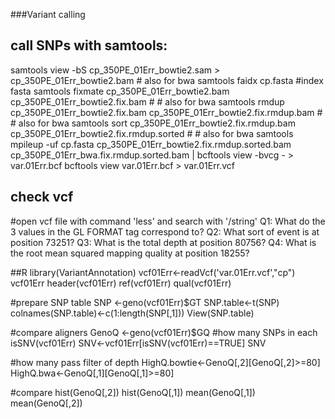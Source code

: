 ###Variant calling
## call SNPs with samtools:
samtools view -bS cp_350PE_01Err_bowtie2.sam > cp_350PE_01Err_bowtie2.bam # also for bwa
samtools faidx cp.fasta #index fasta
samtools fixmate cp_350PE_01Err_bowtie2.bam cp_350PE_01Err_bowtie2.fix.bam # # also for bwa
samtools rmdup cp_350PE_01Err_bowtie2.fix.bam cp_350PE_01Err_bowtie2.fix.rmdup.bam # # also for bwa
samtools sort cp_350PE_01Err_bowtie2.fix.rmdup.bam cp_350PE_01Err_bowtie2.fix.rmdup.sorted # # also for bwa
samtools mpileup -uf cp.fasta cp_350PE_01Err_bowtie2.fix.rmdup.sorted.bam cp_350PE_01Err_bwa.fix.rmdup.sorted.bam | bcftools view -bvcg - > var.01Err.bcf 
bcftools view var.01Err.bcf > var.01Err.vcf  

## check vcf
#open vcf file with command 'less' and search with '/string'
Q1: What do the 3 values in the GL FORMAT tag correspond to?
Q2: What sort of event is at position 73251?
Q3: What is the total depth at position 80756?
Q4: What is the root mean squared mapping quality at position 18255?

##R
library(VariantAnnotation)
vcf01Err<-readVcf('var.01Err.vcf',"cp")
vcf01Err
header(vcf01Err)
ref(vcf01Err)
qual(vcf01Err)

#prepare SNP table
SNP <-geno(vcf01Err)$GT
SNP.table<-t(SNP)
colnames(SNP.table)<-c(1:length(SNP[,1]))
View(SNP.table)

#compare aligners
GenoQ <-geno(vcf01Err)$GQ
#how many SNPs in each
isSNV(vcf01Err)
SNV<-vcf01Err[isSNV(vcf01Err)==TRUE]
SNV

#how many pass filter of depth
HighQ.bowtie<-GenoQ[,2][GenoQ[,2]>=80]
HighQ.bwa<-GenoQ[,1][GenoQ[,1]>=80]

#compare
hist(GenoQ[,2])
hist(GenoQ[,1])
mean(GenoQ[,1])
mean(GenoQ[,2])
